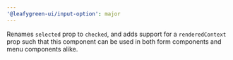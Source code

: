 ```yaml
---
'@leafygreen-ui/input-option': major
---
```


Renames `selected` prop to `checked`, and adds support for a `renderedContext` prop such that this component can be used in both form components and menu components alike.
